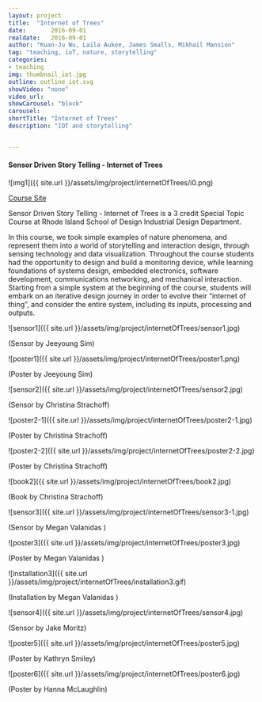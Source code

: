 ```yaml
---
layout: project
title:  "Internet of Trees"
date:   	2016-09-01
realdate:	2016-09-01
author: "Kuan-Ju Wu, Laila Aukee, James Smalls, Mikhail Mansion"
tag: "teaching, ioT, nature, storytelling"
categories:
- teaching
img: thumbnail_iot.jpg
outline: outline_iot.svg
showVideo: "none"
video_url:
showCarousel: "block"
carousel:
shortTitle: "Internet of Trees"
description: "IOT and storytelling"


---
```

#### Sensor Driven Story Telling - Internet of Trees ####

![img1]({{ site.url }}/assets/img/project/internetOfTrees/i0.png)

[Course Site](https://sites.google.com/a/risd.edu/internet-of-trees/)

Sensor Driven Story Telling - Internet of Trees is a 3 credit Special Topic Course at Rhode Island School of Design Industrial Design Department.

In this course, we took simple examples of nature phenomena, and represent them into a world of storytelling and interaction design, through sensing technology and data visualization. Throughout the course students had the opportunity to design and build a monitoring device, while learning foundations of systems design, embedded electronics, software development, communications networking, and mechanical interaction. Starting from a simple system at the beginning of the course, students will embark on an iterative design journey in order to evolve their “internet of thing”, and consider the entire system, including its inputs, processing and outputs.

![sensor1]({{ site.url }}/assets/img/project/internetOfTrees/sensor1.jpg)

(Sensor by Jeeyoung Sim)

![poster1]({{ site.url }}/assets/img/project/internetOfTrees/poster1.png)

(Poster by Jeeyoung Sim)

![sensor2]({{ site.url }}/assets/img/project/internetOfTrees/sensor2.jpg)

(Sensor by Christina Strachoff)

![poster2-1]({{ site.url }}/assets/img/project/internetOfTrees/poster2-1.jpg)

(Poster by Christina Strachoff)

![poster2-2]({{ site.url }}/assets/img/project/internetOfTrees/poster2-2.jpg)

(Poster by Christina Strachoff)

![book2]({{ site.url }}/assets/img/project/internetOfTrees/book2.jpg)

(Book by Christina Strachoff)

![sensor3]({{ site.url }}/assets/img/project/internetOfTrees/sensor3-1.jpg)

(Sensor by Megan Valanidas )


![poster3]({{ site.url }}/assets/img/project/internetOfTrees/poster3.jpg)

(Poster by Megan Valanidas )


![installation3]({{ site.url }}/assets/img/project/internetOfTrees/installation3.gif)

(Installation by Megan Valanidas )


![sensor4]({{ site.url }}/assets/img/project/internetOfTrees/sensor4.jpg)

(Sensor by Jake Moritz)


![poster5]({{ site.url }}/assets/img/project/internetOfTrees/poster5.jpg)

(Poster by Kathryn Smiley)


![poster6]({{ site.url }}/assets/img/project/internetOfTrees/poster6.jpg)

(Poster by Hanna McLaughlin)
